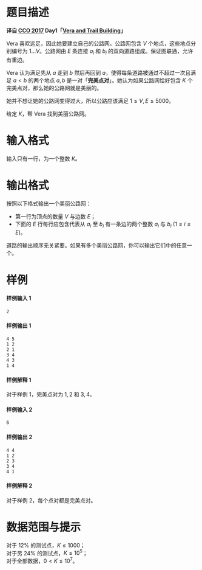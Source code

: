 
# 题目描述

 **译自 [CCO 2017](https://cemc.math.uwaterloo.ca/contests/computing/2017/index.html) Day1「[Vera and Trail Building](https://cemc.math.uwaterloo.ca/contests/computing/2017/stage%202/day1.pdf)」**  

Vera 喜欢远足，因此她要建立自己的公路网。公路网包含 $V$ 个地点，这些地点分别编号为 $1\dots V$。公路网由 $E$ 条连接 $a_i$ 和 $b_i$ 的双向道路组成。保证图联通，允许有重边。

Vera 认为满足先从 $a$ 走到 $b$ 然后再回到 $a$，使得每条道路被通过不超过一次且满足 $a \lt b$ 的两个地点 $a,b$ 是一对「**完美点对**」。她认为如果公路网恰好包含 $K$ 个完美点对，那么她的公路网就是美丽的。

她并不想让她的公路网变得过大，所以公路应该满足 $1\le V,E\le 5000$。

给定 $K$，帮 Vera 找到美丽公路网。

# 输入格式

输入只有一行，为一个整数 $K$。

# 输出格式

按照以下格式输出一个美丽公路网：
- 第一行为顶点的数量 $V$ 与边数 $E$；
- 下面的 $E$ 行每行应包含代表从 $a_i$ 至 $b_i$ 有一条边的两个整数 $a_i$ 与 $b_i$ $(1 \le i \le E)$。

道路的输出顺序无关紧要。如果有多个美丽公路网，你可以输出它们中的任意一个。

# 样例

#### 样例输入 1
```plain
2
```
#### 样例输出 1
```plain
4 5
1 2
2 1
3 4
4 3
1 4
```
#### 样例解释 1
对于样例 $1$，完美点对为 $1,2$ 和 $3,4$。

#### 样例输入 2
```plain
6
```
#### 样例输出 2
```plain
4 4
1 2
2 3
3 4
4 1
```
#### 样例解释 2
对于样例 $2$，每个点对都是完美点对。

# 数据范围与提示

对于 $12\%$ 的测试点，$K\le 1000$；  
对于另 $24\%$ 的测试点，$K\le 10^5$；  
对于全部数据，$0\lt K\le 10^7$。

